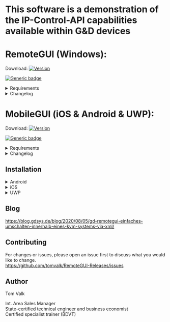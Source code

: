 # This software is a demonstration of the IP-Control-API capabilities available within G&D devices <br/>

# RemoteGUI (Windows): 
Download: [![Version](https://img.shields.io/badge/Version-4.9.2-brightgreen.svg)](https://github.com/tomvalk/RemoteGUI-Releases/releases/tag/RemoteGUI)

[![Generic badge](https://img.shields.io/badge/Screenshots-RemoteGUI-Green.svg)](https://github.com/tomvalk/RemoteGUI-Releases/blob/main/Screenshot_RemoteGUI/)

<details><summary>Requirements</summary>
<p>

- Windows OS with Microsoft .net Framework 4.6 or higher
- It's recommended to use the latest G&D firmware in order to use all available functions and features
- The G&D firmware expansion IP-Control-API togehther with an activated Remote-Control-Port: 

```
Webinterface -> 'Your Device' -> Information -> Activated Features
Webinterface -> 'Your Device' -> Configuration -> Network -> Remote-Control -> TCP:xxxxx -> Enabled
```

**Supported:**
- ControlCenter-Digital
- ControlCenter-Compact
- ControlCenter-IP 2.0
- MUX-NT
- MUX-ATC
- Multipower-NT

</p>
</details>


<details><summary>Changelog</summary>
<p>
	
```
4.9.2
- UI fixes
- Overall improvements and bug fixes 

4.9.1
- Added the possibility to lock the RemoteGUI with a password 
	-> By default the password entry on startup is disabled and the password is 4658
- Added the setting to show only devices that are in the workplace (filter)
- Overall improvements and bug fixes 

4.9.0
- Moved RemoteMUX to the main window as a separate tab
- Moved Global Matrix Commands to the main window as a separate tab (RemoteMTX)
- Added new RemoteMP tab for controlling MultiPower-NT 
	-> Requires firmware MultiPower-NT >= 1.1.000
- Overall improvements and bug fixes 

4.8.0
- Improved RemoteGUI appearance
	-> Added a Workplace Filter
	-> Added more apperance settings
	-> Added a Dark Mode (BETA)
- Added U2-LAN/U2+ device to the RemoteGUI and [Script Builder] 
- Added new IP-Control-API features for for MUX-ATC
	-> Single Signal Switching in the [Script Builder] for MUX-ATC
	-> Requires firmware MUX-ATC >= 1.1.000

4.7.0
- Added matrix overview tab to show all connected devices (can be copied to Excel etc.)
- Added lot of commands to the [Script Builder], more than 180x commands are now supported for
	-> ControlCenter-Compact, ControlCenter-Digital, ControlCenter-IP
	-> DL-MUX, MUX-NT, MUX-ATC
	-> RemoteAccess-CPU, MultiPower-NT
- Added new IP-Control-API features for ControlCenter-Compact / ControlCenter-Digital 
	-> Added <AllowTemporaryLogon> for OpenAccess-CON via the CON context menu (right click) and in the [Script Builder] 
	-> Added <selectvideostream> for DH devices via the CON context menu (right click) and in the [Script Builder]
	-> Improved <disconnectEvent> to show total connections to each CPU live now faster and can be switched off without refresh
	-> Requires firmware CC-Compact >= 1.4.000 / CC-Digital >= 2.3.000 and MTX-CON >= 1.7.000 for <selectvideostream>
- Overall speed improvements and bug fixes 

4.6.0
- Added support for [RemoteAccess-CPU] series

4.5.0
- Filter devices depending on status directly in the GUI accessable via the list icon beside the name filter options

4.4.0
- [Script Builder] XML code now in color and colorful
- Added support for [U2+CON/CPU] series

4.3.0 
- Added [Send Message] via CON context menu (again, got lost during the 4.0.0 update)
- Added [Disconnect all CONs] to CPU context menu

4.2.0
- Show total connections to each CPU live (can be switched off in the settings)
- Select [Connections] via the CPU context menu to get a list of all connected CONs 

4.1.0
- Performance improvements for large Matrix installations
- [Highlight] and pin CPUs and CONs via the context menu

4.0.0
- New and improved [RemoteGUI] design and features
- [Script Builder] improved for offline use
- Overall improvements and bug fixes

3.6.0
- New [Script Builder] layout

3.5.0
- Added a [SNMP Tester] accessable via the settings

3.4.0
- Show monitoring now supports [CON-2] and [DH] devices

3.3.0
- Added support for SNMP firmware detection

3.2.0
- [Script Builder] improvements and bug fixes

3.1.0
- Improved push notifications process

3.0.0
- Added support for [ControlCenter-IP] series

2.5.0
- [Script Builder] can now be used without active connection to the matrix

2.4.0
- Added support for [MUX-ATC] series
- Added support for [MUX-NT] series

2.3.0
- Improvements for large Matrix installations
- Added new features to [Script Builder]

2.2.0
- Added a counter for CPU and CON modules

2.1.0
- Added an option to filter CON and CPU modules by name

2.0.0
- New and improved [RemoteGUI] design and features

1.6.0
- Added [Hide] option on the right click context menu 
  -> This will hide the CON or CPU icons until you refresh or restart the [RemoteGUI]

1.5.0
- New [IP-Control-API] features added 
  -> Push Notifications <peripheral_power_on/off_event>
  -> <MatrixConnectionList> for Console and Targets

1.4.0
- Added layout options
- Added support for bridged [CATPro2] modules

1.3.0
- Added [U2-R-CPU/CON] support

1.2.0
- Push-Notifications now support live online / offline detection

1.1.0
- Newly connected devices are now added automatically to the [RemoteGUI]
- The matrix connection list can be updated by pressing the refresh button
- Login window appears if no user is logged in on a console
- Error messages when executing commands are now displayed with detailed information

1.0.0
- First release
```


</p>
</details>


# MobileGUI (iOS & Android & UWP): 
Download: [![Version](https://img.shields.io/badge/Version-1.1.0-brightgreen.svg)](https://github.com/tomvalk/RemoteGUI-Releases/releases/tag/MobileGUI)

[![Generic badge](https://img.shields.io/badge/Screenshots-MobileGUI-Green.svg)](https://github.com/tomvalk/RemoteGUI-Releases/blob/main/Screenshot_MobileGUI/)

<details><summary>Requirements</summary>
<p>

- Android 5.0 or higher
- iOS 12.1 or higher
- Windows 10 x64 Build 1903 or higher
<br/><br/>
- It's recommended to use the latest G&D firmware in order to use all available functions and features
- The G&D firmware expansion IP-Control-API togehther with an activated Remote-Control-Port: 

```
Webinterface -> 'Your Device' -> Information -> Activated Features
Webinterface -> 'Your Device' -> Configuration -> Network -> Remote-Control -> TCP:xxxxx -> Enabled
```
**Supported:**
- ControlCenter-Digital
- ControlCenter-Compact
- ControlCenter-IP 2.0

</p>
</details>

<details><summary>Changelog</summary>
<p>
	
```
1.1.0 
- Added full Script Builder  
- Added Workplace Filter to GUI    

1.0.0 
- First release        
                            
Supported Platforms: 
- iOS, Andrid and UWP incl. Dark/Light-Mode
                            
Supported G&amp;D-Devices: 
- ControlCenter-Digital, -Compact and -IP  
```

</p>
</details>

## Installation
<details><summary>Android</summary>
<p>
	
- On your Android phone: Go to Menu > Settings > Security > and check Unknown Sources to allow your phone to install apps from sources other than the Google Play Store

- Download the latest **APK** file from [Releases](https://github.com/tomvalk/RemoteGUI-Releases/releases/tag/MobileGUI)

- You can install the **APK** files on your Android smartphone or tablet directly from your browser or file explorer app.


</p>
</details>

<details><summary>iOS</summary>
<p>
	
- Install Apples [TestFlight](https://apps.apple.com/de/app/testflight/id899247664) from the App Store

- Open the **TestFlight** App and **Redeem** your MobileGUI code (xxxxxxxx)
	
</p>
</details>

<details><summary>UWP</summary>
<p>
	
- The UWP app is under development and the focus is on iOS and Android, therefore, it is possible that some functions and UI elements do not work correctly or are not displayed

- Download the latest **MobileGUI.UWP*.zip** file from [Releases](https://github.com/tomvalk/RemoteGUI-Releases/releases/tag/MobileGUI)

- Unzip **MobileGUI.UWP*.zip** and open **Install.ps1** with **PowerShell* and follow the instructions

</p>
</details>




## Blog
https://blog.gdsys.de/blog/2020/08/05/gd-remotegui-einfaches-umschalten-innerhalb-eines-kvm-systems-via-xml/

## Contributing
For changes or issues, please open an issue first to discuss what you would like to change. <br/>
https://github.com/tomvalk/RemoteGUI-Releases/issues

## Author
Tom Valk   <br/>

Int. Area Sales Manager  <br/>
State-certified technical engineer and business economist <br/>
Certified specialist trainer (BDVT)
